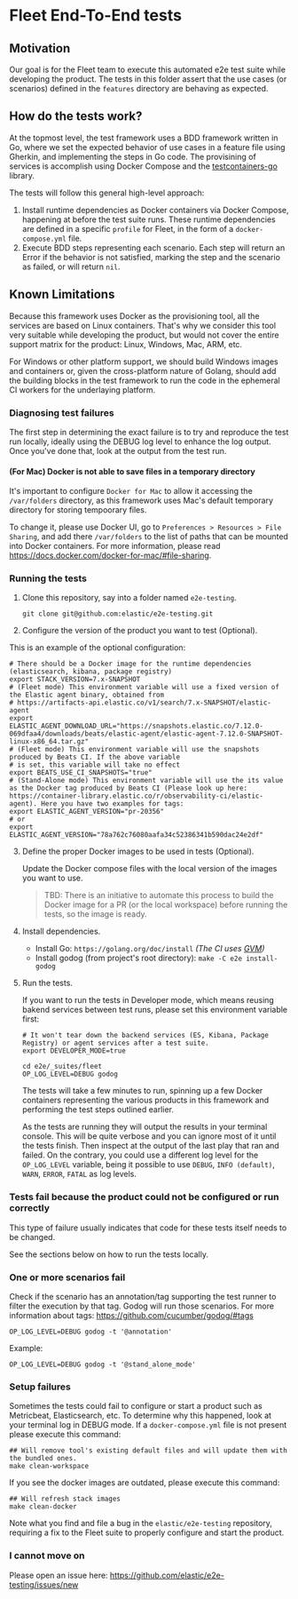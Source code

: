 # Fleet End-To-End tests

## Motivation

Our goal is for the Fleet team to execute this automated e2e test suite while developing the product. The tests in this folder assert that the use cases (or scenarios) defined in the `features` directory are behaving as expected.

## How do the tests work?

At the topmost level, the test framework uses a BDD framework written in Go, where we set
the expected behavior of use cases in a feature file using Gherkin, and implementing the steps in Go code.
The provisining of services is accomplish using Docker Compose and the [testcontainers-go](https://github.com/testcontainers/testcontainers-go) library.

The tests will follow this general high-level approach:

1. Install runtime dependencies as Docker containers via Docker Compose, happening at before the test suite runs. These runtime dependencies are defined in a specific `profile` for Fleet, in the form of a `docker-compose.yml` file.
1. Execute BDD steps representing each scenario. Each step will return an Error if the behavior is not satisfied, marking the step and the scenario as failed, or will return `nil`.

## Known Limitations

Because this framework uses Docker as the provisioning tool, all the services are based on Linux containers. That's why we consider this tool very suitable while developing the product, but would not cover the entire support matrix for the product: Linux, Windows, Mac, ARM, etc.

For Windows or other platform support, we should build Windows images and containers or, given the cross-platform nature of Golang, should add the building blocks in the test framework to run the code in the ephemeral CI workers for the underlaying platform.

### Diagnosing test failures

The first step in determining the exact failure is to try and reproduce the test run locally, ideally using the DEBUG log level to enhance the log output. Once you've done that, look at the output from the test run.

#### (For Mac) Docker is not able to save files in a temporary directory

It's important to configure `Docker for Mac` to allow it accessing the `/var/folders` directory, as this framework uses Mac's default temporary directory for storing tempoorary files.

To change it, please use Docker UI, go to `Preferences > Resources > File Sharing`, and add there `/var/folders` to the list of paths that can be mounted into Docker containers. For more information, please read https://docs.docker.com/docker-for-mac/#file-sharing.

### Running the tests

1. Clone this repository, say into a folder named `e2e-testing`.

   ``` shell
   git clone git@github.com:elastic/e2e-testing.git
   ```

2. Configure the version of the product you want to test (Optional).

This is an example of the optional configuration:

   ```shell
   # There should be a Docker image for the runtime dependencies (elasticsearch, kibana, package registry)
   export STACK_VERSION=7.x-SNAPSHOT
   # (Fleet mode) This environment variable will use a fixed version of the Elastic agent binary, obtained from
   # https://artifacts-api.elastic.co/v1/search/7.x-SNAPSHOT/elastic-agent
   export ELASTIC_AGENT_DOWNLOAD_URL="https://snapshots.elastic.co/7.12.0-069dfaa4/downloads/beats/elastic-agent/elastic-agent-7.12.0-SNAPSHOT-linux-x86_64.tar.gz"
   # (Fleet mode) This environment variable will use the snapshots produced by Beats CI. If the above variable
   # is set, this variable will take no effect
   export BEATS_USE_CI_SNAPSHOTS="true"
   # (Stand-Alone mode) This environment variable will use the its value as the Docker tag produced by Beats CI (Please look up here: https://container-library.elastic.co/r/observability-ci/elastic-agent). Here you have two examples for tags:
   export ELASTIC_AGENT_VERSION="pr-20356"
   # or
   export ELASTIC_AGENT_VERSION="78a762c76080aafa34c52386341b590dac24e2df"
   ```

3. Define the proper Docker images to be used in tests (Optional).

    Update the Docker compose files with the local version of the images you want to use.

    >TBD: There is an initiative to automate this process to build the Docker image for a PR (or the local workspace) before running the tests, so the image is ready.

4. Install dependencies.

   - Install Go: `https://golang.org/doc/install` _(The CI uses [GVM](https://github.com/andrewkroh/gvm))_
   - Install godog (from project's root directory): `make -C e2e install-godog`

5. Run the tests.

   If you want to run the tests in Developer mode, which means reusing bakend services between test runs, please set this environment variable first:

   ```shell
   # It won't tear down the backend services (ES, Kibana, Package Registry) or agent services after a test suite. 
   export DEVELOPER_MODE=true
   ```

   ```shell
   cd e2e/_suites/fleet
   OP_LOG_LEVEL=DEBUG godog
   ```

   The tests will take a few minutes to run, spinning up a few Docker containers representing the various products in this framework and performing the test steps outlined earlier.

   As the tests are running they will output the results in your terminal console. This will be quite verbose and you can ignore most of it until the tests finish. Then inspect at the output of the last play that ran and failed. On the contrary, you could use a different log level for the `OP_LOG_LEVEL` variable, being it possible to use `DEBUG`, `INFO (default)`, `WARN`, `ERROR`, `FATAL` as log levels.

### Tests fail because the product could not be configured or run correctly

This type of failure usually indicates that code for these tests itself needs to be changed.

See the sections below on how to run the tests locally.

### One or more scenarios fail

Check if the scenario has an annotation/tag supporting the test runner to filter the execution by that tag. Godog will run those scenarios. For more information about tags: https://github.com/cucumber/godog/#tags

   ```shell
   OP_LOG_LEVEL=DEBUG godog -t '@annotation'
   ```

Example:

   ```shell
   OP_LOG_LEVEL=DEBUG godog -t '@stand_alone_mode'
   ```

### Setup failures

Sometimes the tests could fail to configure or start a product such as Metricbeat, Elasticsearch, etc. To determine why 
this happened, look at your terminal log in DEBUG mode. If a `docker-compose.yml` file is not present please execute this command:

```shell
## Will remove tool's existing default files and will update them with the bundled ones.
make clean-workspace
```

If you see the docker images are outdated, please execute this command:

```shell
## Will refresh stack images
make clean-docker
```

Note what you find and file a bug in the `elastic/e2e-testing` repository, requiring a fix to the Fleet suite to properly configure and start the product.

### I cannot move on

Please open an issue here: https://github.com/elastic/e2e-testing/issues/new
